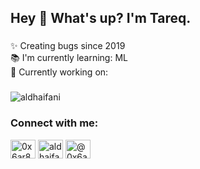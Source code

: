 <h2 align="left">Hey 👋 What's up? I'm Tareq.</h2>

###

<p align="left">✨ Creating bugs since 2019<br>📚 I'm currently learning: ML<br>🎯 Currently working on:</p>

###

<p align="left"><img  src="https://github-readme-stats.vercel.app/api/top-langs?username=aldhaifani&show_icons=true&locale=en&layout=compact" alt="aldhaifani" /></p>

###

<h3 align="left">Connect with me:</h3>
<p align="left">
<a href="https://twitter.com/0x6ar8" target="blank"><img align="center" src="https://raw.githubusercontent.com/rahuldkjain/github-profile-readme-generator/master/src/images/icons/Social/twitter.svg" alt="0x6ar8" height="30" width="40" /></a>
<a href="https://linkedin.com/in/aldhaifani" target="blank"><img align="center" src="https://raw.githubusercontent.com/rahuldkjain/github-profile-readme-generator/master/src/images/icons/Social/linked-in-alt.svg" alt="aldhaifani" height="30" width="40" /></a>
<a href="https://medium.com/@0x6ar8" target="blank"><img align="center" src="https://raw.githubusercontent.com/rahuldkjain/github-profile-readme-generator/master/src/images/icons/Social/medium.svg" alt="@0x6ar8" height="30" width="40" /></a>
</p>
